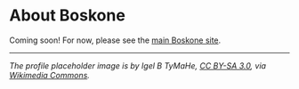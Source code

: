 # About Boskone

Coming soon!  For now, please see the [main Boskone site](https://boskone.org/).

----

*The profile placeholder image is by Igel B TyMaHe, [CC BY-SA 3.0](https://creativecommons.org/licenses/by-sa/3.0), via [Wikimedia Commons](https://commons.wikimedia.org/wiki/File:Placeholder_no_text.svg).*
